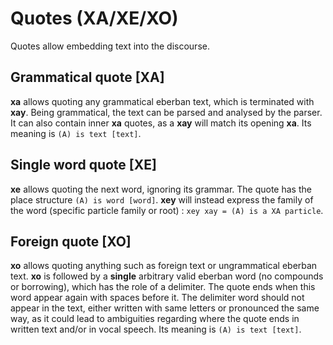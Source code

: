 # Quotes (XA/XE/XO)

Quotes allow embedding text into the discourse.

## Grammatical quote [XA]

**xa** allows quoting any grammatical eberban text, which is terminated with
**xay**. Being grammatical, the text can be parsed and analysed by the parser.
It can also contain inner **xa** quotes, as a **xay** will match its opening
**xa**. Its meaning is `(A) is text [text]`.

## Single word quote [XE]

**xe** allows quoting the next word, ignoring its grammar. The quote has the
place structure `(A) is word [word]`. **xey** will instead express the family of
the word (specific particle family or root) : `xey xay = (A) is a XA particle`. 

## Foreign quote [XO]

**xo** allows quoting anything such as foreign text or ungrammatical eberban
text. **xo** is followed by a **single** arbitrary valid eberban word (no
compounds or borrowing), which has the role of a delimiter. The quote ends when
this word appear again with spaces before it. The delimiter word should not
appear in the text, either written with same letters or pronounced the same way,
as it could lead to ambiguities regarding where the quote ends in written text
and/or in vocal speech. Its meaning is `(A) is text [text]`.